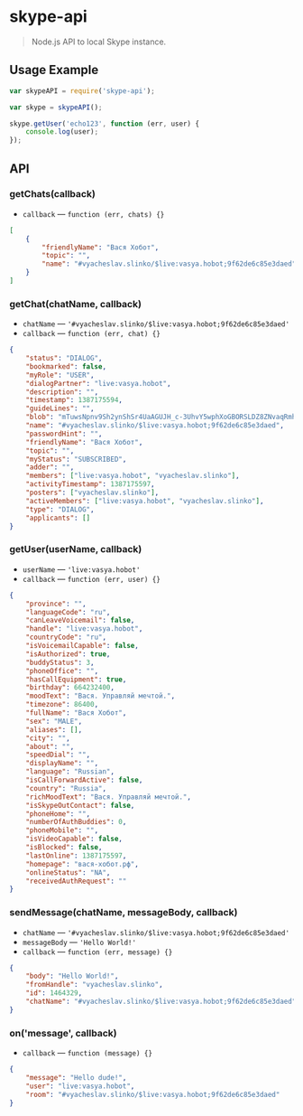 # skype-api

> Node.js API to local Skype instance.

## Usage Example

```js
var skypeAPI = require('skype-api');

var skype = skypeAPI();

skype.getUser('echo123', function (err, user) {
    console.log(user);
});
```

## API

### getChats(callback)

* `callback` — `function (err, chats) {}`

```json
[
    {
        "friendlyName": "Вася Хобот",
        "topic": "",
        "name": "#vyacheslav.slinko/$live:vasya.hobot;9f62de6c85e3daed"
    }
]
```

### getChat(chatName, callback)

* `chatName` — `'#vyacheslav.slinko/$live:vasya.hobot;9f62de6c85e3daed'`
* `callback` — `function (err, chat) {}`

```json
{
    "status": "DIALOG",
    "bookmarked": false,
    "myRole": "USER",
    "dialogPartner": "live:vasya.hobot",
    "description": "",
    "timestamp": 1387175594,
    "guideLines": "",
    "blob": "mTuwsNpnv9Sh2ynShSr4UaAGUJH_c-3UhvY5wphXoGBORSLDZ8ZNvaqRmh2Uy3uoS4FzjGUEMU2X9fjcaJFe",
    "name": "#vyacheslav.slinko/$live:vasya.hobot;9f62de6c85e3daed",
    "passwordHint": "",
    "friendlyName": "Вася Хобот",
    "topic": "",
    "myStatus": "SUBSCRIBED",
    "adder": "",
    "members": ["live:vasya.hobot", "vyacheslav.slinko"],
    "activityTimestamp": 1387175597,
    "posters": ["vyacheslav.slinko"],
    "activeMembers": ["live:vasya.hobot", "vyacheslav.slinko"],
    "type": "DIALOG",
    "applicants": []
}
```

### getUser(userName, callback)

* `userName` — `'live:vasya.hobot'`
* `callback` — `function (err, user) {}`

```json
{
    "province": "",
    "languageCode": "ru",
    "canLeaveVoicemail": false,
    "handle": "live:vasya.hobot",
    "countryCode": "ru",
    "isVoicemailCapable": false,
    "isAuthorized": true,
    "buddyStatus": 3,
    "phoneOffice": "",
    "hasCallEquipment": true,
    "birthday": 664232400,
    "moodText": "Вася. Управляй мечтой.",
    "timezone": 86400,
    "fullName": "Вася Хобот",
    "sex": "MALE",
    "aliases": [],
    "city": "",
    "about": "",
    "speedDial": "",
    "displayName": "",
    "language": "Russian",
    "isCallForwardActive": false,
    "country": "Russia",
    "richMoodText": "Вася. Управляй мечтой.",
    "isSkypeOutContact": false,
    "phoneHome": "",
    "numberOfAuthBuddies": 0,
    "phoneMobile": "",
    "isVideoCapable": false,
    "isBlocked": false,
    "lastOnline": 1387175597,
    "homepage": "вася-хобот.рф",
    "onlineStatus": "NA",
    "receivedAuthRequest": ""
}
```

### sendMessage(chatName, messageBody, callback)


* `chatName` — `'#vyacheslav.slinko/$live:vasya.hobot;9f62de6c85e3daed'`
* `messageBody` — `'Hello World!'`
* `callback` — `function (err, message) {}`

```json
{
    "body": "Hello World!",
    "fromHandle": "vyacheslav.slinko",
    "id": 1464329,
    "chatName": "#vyacheslav.slinko/$live:vasya.hobot;9f62de6c85e3daed"
}
```

### on('message', callback)

* `callback` — `function (message) {}`

```json
{
    "message": "Hello dude!",
    "user": "live:vasya.hobot",
    "room": "#vyacheslav.slinko/$live:vasya.hobot;9f62de6c85e3daed"
}
```
